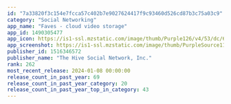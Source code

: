 ```yaml
---
id: "7a33820f3c154e7fcca57c402b7e9027624417f9c93460d526cd87b3c75a03c9"
category: "Social Networking"
app_name: "Faves - cloud video storage"
app_id: 1490305477
app_icon: https://is1-ssl.mzstatic.com/image/thumb/Purple126/v4/53/dc/6d/53dc6dcc-be69-d048-6a0b-3a2c1c429e2b/AppIcon-1x_U007emarketing-0-10-0-85-220.png/1024x1024bb.png
app_screenshot: https://is1-ssl.mzstatic.com/image/thumb/PurpleSource116/v4/68/45/e6/6845e6e7-5f6f-3147-9551-07ea04629d33/248cf1c5-5dca-49d3-a974-ec1c6edc3a76_size3-screen01.jpg/1242x2208bb.png
publisher_id: 1516346572
publisher_name: "The Hive Social Network, Inc."
rank: 262
most_recent_release: 2024-01-08 00:00:00
release_count_in_past_year: 69
release_count_in_past_year_category: 20
release_count_in_past_year_top_in_category: 43
---
```

